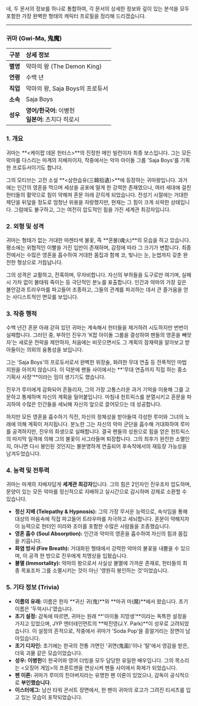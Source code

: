 네, 두 문서의 정보를 하나로 통합하여, 각 문서의 상세한 정보와 깊이 있는 분석을 모두 포함한 가장 완벽한 형태의 캐릭터 프로필을 정리해 드리겠습니다.

---

### **귀마 (Gwi-Ma, 鬼魔)**

| 구분     | 상세 정보                                              |
| :------- | :----------------------------------------------------- |
| **별명** | 악마의 왕 (The Demon King)                             |
| **연령** | 수백 년                                                |
| **직업** | 악마의 왕, Saja Boys의 프로듀서                        |
| **소속** | Saja Boys                                              |
| **성우** | **영어/한국어:** 이병헌 <br> **일본어:** 츠치다 히로시 |

### **1. 개요**

귀마는 **<케이팝 데몬 헌터스>**의 진정한 메인 빌런이자 최종 보스입니다. 그는 모든 악마를 다스리는 마계의 지배자이자, 작중에서는 악마 아이돌 그룹 'Saja Boys'를 기획한 프로듀서이기도 합니다.

그의 모티브는 고전 소설 **<삼한습유(三韓拾遺)>**에 등장하는 귀마왕입니다. 과거에는 인간의 영혼을 먹으며 세상을 공포에 떨게 한 강력한 존재였으나, 여러 세대에 걸친 헌터들의 활약으로 힘이 약해져 혼문 아래 갇히게 되었습니다. 전성기 시절에는 거대한 제단을 뒤덮을 정도로 엄청난 위용을 자랑했지만, 현재는 그 힘이 크게 쇠락한 상태입니다. 그럼에도 불구하고, 그는 여전히 압도적인 힘을 가진 세계관 최강자입니다.

### **2. 외형 및 성격**

귀마는 형태가 없는 거대한 마젠타색 불꽃, 즉 **혼불(魂火)**의 모습을 하고 있습니다. 평소에는 위협적인 이빨을 가진 입만이 존재하며, 감정에 따라 그 크기가 변합니다. 최종전에서는 수많은 영혼을 흡수하여 거대한 몸집과 함께 코, 빛나는 눈, 눈썹까지 갖춘 완전한 형상으로 거듭납니다.

그의 성격은 교활하고, 잔혹하며, 무자비합니다. 자신의 부하들을 도구로만 여기며, 실패 시 가차 없이 불태워 죽이는 등 극단적인 분노를 표출합니다. 인간과 악마의 가장 깊은 불안감과 트라우마를 파고들어 조종하고, 그들의 관계를 파괴하는 데서 큰 즐거움을 얻는 사디스트적인 면모를 보입니다.

### **3. 작중 행적**

수백 년간 혼문 아래 갇혀 있던 귀마는 계속해서 헌터들을 제거하려 시도하지만 번번이 실패합니다. 그러던 중, 부하인 진우가 'K팝 아이돌 그룹을 결성하여 팬들의 영혼을 빼앗자'는 새로운 전략을 제안하자, 처음에는 비웃으면서도 그 계획의 잠재력을 알아보고 받아들이는 의외의 융통성을 보입니다.

그는 'Saja Boys'의 프로듀서로서 완벽한 위장술, 화려한 무대 연출 등 전폭적인 마법 지원을 아끼지 않습니다. 이 덕분에 팬들 사이에서는 **'무대 연출까지 직접 하는 중소 기획사 사장'**이라는 밈이 생기기도 했습니다.

진우가 루미에게 감화되어 흔들리자, 그의 가장 고통스러운 과거 기억을 이용해 그를 고문하고 통제하며 자신의 계획을 밀어붙입니다. 마침내 헌트릭스를 분열시키고 혼문을 파괴하여 수많은 인간들을 세뇌해 자신의 앞으로 끌어모으는 데 성공합니다.

하지만 모든 영혼을 흡수하기 직전, 자신의 정체성을 받아들여 각성한 루미와 그녀의 노래에 의해 계획이 저지됩니다. 분노한 그는 자신의 악마 군단을 흡수해 거대화하여 루미를 공격하지만, 진우의 희생으로 실패합니다. 결국 팬들의 성원으로 힘을 얻은 헌트릭스의 마지막 일격에 의해 그의 불꽃이 사그라들며 퇴장합니다. 그의 최후가 완전한 소멸인지, 아니면 다시 봉인된 것인지는 불분명하게 연출되어 후속작에서의 재등장 가능성을 남겨두었습니다.

### **4. 능력 및 전투력**

귀마는 마계의 지배자답게 **세계관 최강자**입니다. 그의 힘은 2인자인 진우조차 압도하며, 문양이 있는 모든 악마를 정신적으로 지배하고 실시간으로 감시하며 강제로 소환할 수 있습니다.

- **정신 지배 (Telepathy & Hypnosis):** 그의 가장 무서운 능력으로, 속삭임을 통해 대상의 마음속에 직접 파고들어 트라우마를 자극하고 세뇌합니다. 혼문이 약해지자 이 능력으로 헌터인 미라와 조이를 포함한 수많은 사람들을 조종했습니다.
- **영혼 흡수 (Soul Absorption):** 인간과 악마의 영혼을 흡수하여 자신의 힘과 몸집을 키웁니다.
- **화염 방사 (Fire Breath):** 거대화된 형태에서 강력한 악마의 불꽃을 내뿜을 수 있으며, 이 공격 한 방으로 진우에게 치명상을 입혔습니다.
- **불멸 (Immortality):** 악마의 왕으로서 사실상 불멸에 가까운 존재로, 헌터들의 최종 목표조차 그를 소멸시키는 것이 아닌 '영원히 봉인하는 것'이었습니다.

### **5. 기타 정보 (Trivia)**

- **이름의 유래:** 이름은 한자 **귀신 귀(鬼)**와 **마귀 마(魔)**에서 왔습니다. 초기 이름은 '두억시니'였습니다.
- **초기 설정:** 감독에 따르면, 귀마는 원래 **'아이돌 지망생'**이라는 독특한 설정을 가지고 있었으며, JYP 엔터테인먼트의 **박진영(J.Y. Park)**이 성우로 고려되었습니다. 이 설정의 흔적으로, 작중에서 귀마가 'Soda Pop'을 흥얼거리는 장면이 남아있습니다.
- **초기 디자인:** 초기에는 한국의 전통 가면인 '귀면(鬼面)'이나 '탈'에서 영감을 받은, 더욱 괴물 같은 모습이었습니다.
- **성우:** **이병헌**이 한국어와 영어 더빙을 모두 담당한 유일한 배우입니다. 그의 목소리는 <오징어 게임>의 프론트맨을 연상시켜 팬들 사이에서 화제가 되었습니다.
- **팬 이론:** 귀마가 루미의 친아버지라는 유명한 팬 이론이 있었으나, 감독이 공식적으로 **부인했습니다.**
- **이스터에그:** 남산 타워 콘서트 장면에서, 한 팬이 귀마의 로고가 그려진 티셔츠를 입고 있는 모습이 포착되었습니다.
